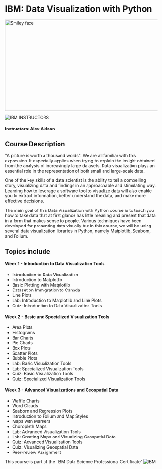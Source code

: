 # IBM: Data Visualization with Python

<img src="https://i.imgur.com/YCFnjvg.png" alt="Smiley face" height="300" width="600">

![IBM](http://i.imgur.com/Qktqnu1.png) INSTRUCTORS
#### Instructors: Alex Aklson

## Course Description

"A picture is worth a thousand words". We are all familiar with this expression. It especially applies when trying to explain the insight obtained from the analysis of increasingly large datasets. Data visualization plays an essential role in the representation of both small and large-scale data.

One of the key skills of a data scientist is the ability to tell a compelling story, visualizing data and findings in an approachable and stimulating way. Learning how to leverage a software tool to visualize data will also enable you to extract information, better understand the data, and make more effective decisions.

The main goal of this Data Visualization with Python course is to teach you how to take data that at first glance has little meaning and present that data in a form that makes sense to people. Various techniques have been developed for presenting data visually but in this course, we will be using several data visualization libraries in Python, namely Matplotlib, Seaborn, and Folium.

## Topics include

#### Week 1 - Introduction to Data Visualization Tools
- Introduction to Data Visualization
- Introduction to Matplotlib
- Basic Plotting with Matplotlib
- Dataset on Immigration to Canada
- Line Plots
- Lab: Introduction to Matplotlib and Line Plots
- Quiz: Introduction to Data Visualization Tools

#### Week 2 - Basic and Specialized Visualization Tools
- Area Plots
- Histograms
- Bar Charts
- Pie Charts
- Box Plots
- Scatter Plots
- Bubble Plots
- Lab: Basic Visualization Tools
- Lab: Specialized Visualization Tools
- Quiz: Basic Visualization Tools
- Quiz: Specialized Visualization Tools

#### Week 3 - Advanced Visualizations and Geospatial Data
- Waffle Charts
- Word Clouds
- Seaborn and Regression Plots
- Introduction to Folium and Map Styles
- Maps with Markers
- Choropleth Maps
- Lab: Advanced Visualization Tools
- Lab: Creating Maps and Visualizing Geospatial Data
- Quiz: Advanced Visualization Tools
- Quiz: Visualizing Geospatial Data
- Peer-review Assignment

This course is part of the 'IBM Data Science Professional Certificate'
![IBM](https://i.imgur.com/j6yW3WS.png)
